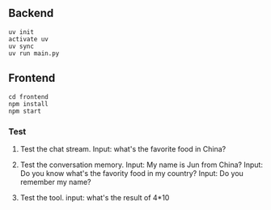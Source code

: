 ## Backend
```
uv init
activate uv
uv sync
uv run main.py
```

## Frontend
```
cd frontend
npm install
npm start
```

### Test
1. Test the chat stream.
Input: what's the favorite food in China?

2. Test the conversation memory.
Input: My name is Jun from China?
Input: Do you know what's the favority food in my country?
Input: Do you remember my name?

3. Test the tool.
input: what's the result of 4*10
